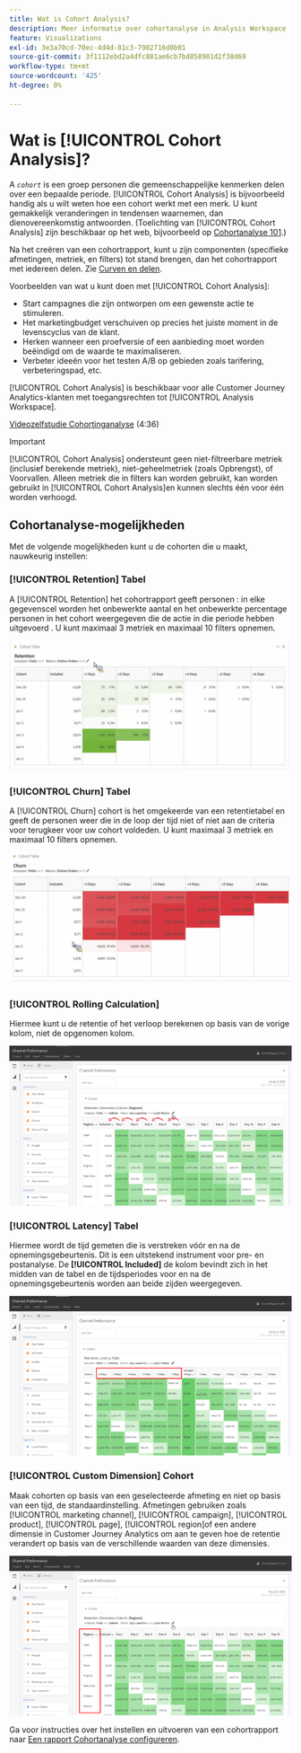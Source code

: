 ```yaml
---
title: Wat is Cohort Analysis?
description: Meer informatie over cohortanalyse in Analysis Workspace
feature: Visualizations
exl-id: 3e3a70cd-70ec-4d4d-81c3-7902716d0b01
source-git-commit: 3f1112ebd2a4dfc881ae6cb7bd858901d2f38d69
workflow-type: tm+mt
source-wordcount: '425'
ht-degree: 0%

---
```


# Wat is [!UICONTROL Cohort Analysis]?

A *`cohort`* is een groep personen die gemeenschappelijke kenmerken delen over een bepaalde periode. [!UICONTROL Cohort Analysis] is bijvoorbeeld handig als u wilt weten hoe een cohort werkt met een merk. U kunt gemakkelijk veranderingen in tendensen waarnemen, dan dienovereenkomstig antwoorden. (Toelichting van [!UICONTROL Cohort Analysis] zijn beschikbaar op het web, bijvoorbeeld op [Cohortanalyse 101](https://en.wikipedia.org/wiki/Cohort_analysis).)

Na het creëren van een cohortrapport, kunt u zijn componenten (specifieke afmetingen, metriek, en filters) tot stand brengen, dan het cohortrapport met iedereen delen. Zie [Curven en delen](/help/analysis-workspace/curate-share/curate.md).

Voorbeelden van wat u kunt doen met [!UICONTROL Cohort Analysis]:

* Start campagnes die zijn ontworpen om een gewenste actie te stimuleren.
* Het marketingbudget verschuiven op precies het juiste moment in de levenscyclus van de klant.
* Herken wanneer een proefversie of een aanbieding moet worden beëindigd om de waarde te maximaliseren.
* Verbeter ideeën voor het testen A/B op gebieden zoals tarifering, verbeteringspad, etc.

[!UICONTROL Cohort Analysis] is beschikbaar voor alle Customer Journey Analytics-klanten met toegangsrechten tot [!UICONTROL Analysis Workspace].

[Videozelfstudie Cohortinganalyse](https://experienceleague.adobe.com/docs/analytics-learn/tutorials/analysis-workspace/cohort-analysis/cohort-analysis-workspace.html) (4:36)

>[!IMPORTANT]
>
>[!UICONTROL Cohort Analysis] ondersteunt geen niet-filtreerbare metriek (inclusief berekende metriek), niet-geheelmetriek (zoals Opbrengst), of Voorvallen. Alleen metriek die in filters kan worden gebruikt, kan worden gebruikt in [!UICONTROL Cohort Analysis]en kunnen slechts één voor één worden verhoogd.

## Cohortanalyse-mogelijkheden

Met de volgende mogelijkheden kunt u de cohorten die u maakt, nauwkeurig instellen:

### [!UICONTROL Retention] Tabel

A [!UICONTROL Retention] het cohortrapport geeft personen : in elke gegevenscel worden het onbewerkte aantal en het onbewerkte percentage personen in het cohort weergegeven die de actie in die periode hebben uitgevoerd . U kunt maximaal 3 metriek en maximaal 10 filters opnemen.

![](assets/retention-report.png)

### [!UICONTROL Churn] Tabel

A [!UICONTROL Churn] cohort is het omgekeerde van een retentietabel en geeft de personen weer die in de loop der tijd niet of niet aan de criteria voor terugkeer voor uw cohort voldeden. U kunt maximaal 3 metriek en maximaal 10 filters opnemen.

![](assets/churn-report.png)

### [!UICONTROL Rolling Calculation]

Hiermee kunt u de retentie of het verloop berekenen op basis van de vorige kolom, niet de opgenomen kolom.

![](assets/cohort-rolling-calculation.png)

### [!UICONTROL Latency] Tabel

Hiermee wordt de tijd gemeten die is verstreken vóór en na de opnemingsgebeurtenis. Dit is een uitstekend instrument voor pre- en postanalyse. De **[!UICONTROL Included]** de kolom bevindt zich in het midden van de tabel en de tijdsperiodes voor en na de opnemingsgebeurtenis worden aan beide zijden weergegeven.

![](assets/cohort-latency.png)

### [!UICONTROL Custom Dimension] Cohort

Maak cohorten op basis van een geselecteerde afmeting en niet op basis van een tijd, de standaardinstelling. Afmetingen gebruiken zoals [!UICONTROL marketing channel], [!UICONTROL campaign], [!UICONTROL product], [!UICONTROL page], [!UICONTROL region]of een andere dimensie in Customer Journey Analytics om aan te geven hoe de retentie verandert op basis van de verschillende waarden van deze dimensies.

![](assets/cohort-customizable-cohort-row.png)

Ga voor instructies over het instellen en uitvoeren van een cohortrapport naar [Een rapport Cohortanalyse configureren](/help/analysis-workspace/visualizations/cohort-table/t-cohort.md).
